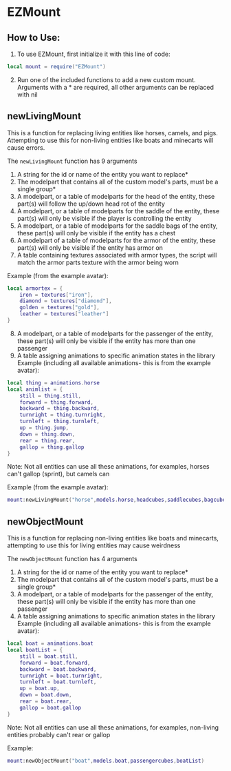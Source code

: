 # EZMount

## How to Use:

1. To use EZMount, first initialize it with this line of code:

```lua
local mount = require("EZMount")
```

2. Run one of the included functions to add a new custom mount. Arguments with a * are required, all other arguments can be replaced with nil

## newLivingMount

This is a function for replacing living entities like horses, camels, and pigs. Attempting to use this for non-living entities like boats and minecarts will cause errors.

The `newLivingMount` function has 9 arguments

1. A string for the id or name of the entity you want to replace*
2. The modelpart that contains all of the custom model's parts, must be a single group*
3. A modelpart, or a table of modelparts for the head of the entity, these part(s) will follow the up/down head rot of the entity
4. A modelpart, or a table of modelparts for the saddle of the entity, these part(s) will only be visible if the player is controlling the entity
5. A modelpart, or a table of modelparts for the saddle bags of the entity, these part(s) will only be visible if the entity has a chest
6. A modelpart of a table of modelparts for the armor of the entity, these part(s) will only be visible if the entity has armor on
7. A table containing textures associated with armor types, the script will match the armor parts texture with the armor being worn
   
Example (from the example avatar):
```lua
local armortex = {
    iron = textures["iron"],
    diamond = textures["diamond"],
    golden = textures["gold"],
    leather = textures["leather"]
}
```
8. A modelpart, or a table of modelparts for the passenger of the entity, these part(s) will only be visible if the entity has more than one passenger
9. A table assigning animations to specific animation states in the library
Example (including all available animations- this is from the example avatar):
```lua
local thing = animations.horse
local animlist = {
    still = thing.still,
    forward = thing.forward,
    backward = thing.backward,
    turnright = thing.turnright,
    turnleft = thing.turnleft,
    up = thing.jump,
    down = thing.down,
    rear = thing.rear,
    gallop = thing.gallop
}
```
Note: Not all entities can use all these animations, for examples, horses can't gallop (sprint), but camels can

Example (from the example avatar):
```lua
mount:newLivingMount("horse",models.horse,headcubes,saddlecubes,bagcubes,armorcubes,armortex,passengercubes,animlist)
```

## newObjectMount

This is a function for replacing non-living entities like boats and minecarts, attempting to use this for living entities may cause weirdness

The `newObjectMount` function has 4 arguments

1. A string for the id or name of the entity you want to replace*
2. The modelpart that contains all of the custom model's parts, must be a single group*
3. A modelpart, or a table of modelparts for the passenger of the entity, these part(s) will only be visible if the entity has more than one passenger
4. A table assigning animations to specific animation states in the library
Example (including all available animations- this is from the example avatar):
```lua
local boat = animations.boat
local boatList = {
    still = boat.still,
    forward = boat.forward,
    backward = boat.backward,
    turnright = boat.turnright,
    turnleft = boat.turnleft,
    up = boat.up,
    down = boat.down,
    rear = boat.rear,
    gallop = boat.gallop
}
```
Note: Not all entities can use all these animations, for examples, non-living entities probably can't rear or gallop

Example:
```lua
mount:newObjectMount("boat",models.boat,passengercubes,boatList)
```
